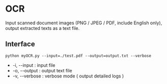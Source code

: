 # OCR
Input scanned document images (PNG / JPEG / PDF, include English only), output extracted texts as a text file.

## Interface
```
python myOCR.py --input=./test.pdf --output=output.txt --verbose
```
* -i, --input : input file
* -o, --output : output text file
* -v, --verbose : verbose mode ( output detailed logs )
